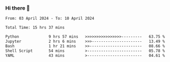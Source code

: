 ### Hi there 👋

<!--
**ututono/ututono** is a ✨ _special_ ✨ repository because its `README.md` (this file) appears on your GitHub profile.

Here are some ideas to get you started:

- 🔭 I’m currently working on ...
- 🌱 I’m currently learning ...
- 👯 I’m looking to collaborate on ...
- 🤔 I’m looking for help with ...
- 💬 Ask me about ...
- 📫 How to reach me: ...
- 😄 Pronouns: ...
- ⚡ Fun fact: ...
-->



<!--START_SECTION:waka-->

```txt
From: 03 April 2024 - To: 10 April 2024

Total Time: 15 hrs 37 mins

Python             9 hrs 57 mins   >>>>>>>>>>>>>>>>---------   63.75 %
Jupyter            2 hrs 6 mins    >>>----------------------   13.49 %
Bash               1 hr 21 mins    >>-----------------------   08.66 %
Shell Script       54 mins         >------------------------   05.78 %
YAML               43 mins         >------------------------   04.61 %
```

<!--END_SECTION:waka-->

